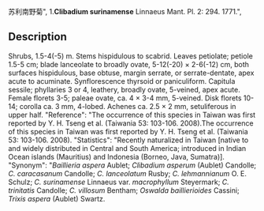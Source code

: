 苏利南野菊",
1.**Clibadium surinamense** Linnaeus Mant. Pl. 2: 294. 1771.",

## Description
Shrubs, 1.5-4(-5) m. Stems hispidulous to scabrid. Leaves petiolate; petiole 1.5-5 cm; blade lanceolate to broadly ovate, 5-12(-20) × 2-6(-12) cm, both surfaces hispidulous, base obtuse, margin serrate, or serrate-dentate, apex acute to acuminate. Synflorescence thyrsoid or paniculiform. Capitula sessile; phyllaries 3 or 4, leathery, broadly ovate, 5-veined, apex acute. Female florets 3-5; paleae ovate, ca. 4 × 3-4 mm, 5-veined. Disk florets 10-14; corolla ca. 3 mm, 4-lobed. Achenes ca. 2.5 × 2 mm, setuliferous in upper half.
  "Reference": "The occurrence of this species in Taiwan was first reported by Y. H. Tseng et al. (Taiwania 53: 103-106. 2008).The occurrence of this species in Taiwan was first reported by Y. H. Tseng et al. (Taiwania 53: 103-106. 2008).
  "Statistics": "Recently naturalized in Taiwan [native to and widely distributed in Central and South America; introduced in Indian Ocean islands (Mauritius) and Indonesia (Borneo, Java, Sumatra)].
  "Synonym": "*Baillieria aspera* Aublet; *Clibadium asperum* (Aublet) Candolle; *C. caracasanum* Candolle; *C. lanceolatum* Rusby; *C. lehmannianum* O. E. Schulz; *C. surinamense* Linnaeus var. *macrophyllum* Steyermark; *C. trinitatis* Candolle; *C. villosum* Bentham; *Oswalda baillierioides* Cassini; *Trixis aspera* (Aublet) Swartz.
